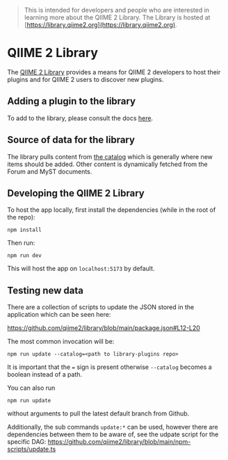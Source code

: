 > This is intended for developers and people who are interested in learning more about the QIIME 2 Library. The Library is hosted at [https://library.qiime2.org](https://library.qiime2.org).

# QIIME 2 Library

The [QIIME 2 Library](https://library.qiime2.org) provides a means for QIIME 2 developers to host their plugins and for QIIME 2 users to discover new plugins.

## Adding a plugin to the library

To add to the library, please consult the docs [here](https://develop.qiime2.org/en/latest/plugins/how-to-guides/distribute-on-library.html).

## Source of data for the library

The library pulls content from [the catalog](https://github.com/qiime2/library-plugins) which is generally where new items should be added. Other content is dynamically fetched from the Forum and MyST documents.

## Developing the QIIME 2 Library

To host the app locally, first install the dependencies (while in the root of the repo):

```
npm install
```

Then run:

```
npm run dev
```

This will host the app on `localhost:5173` by default.

## Testing new data

There are a collection of scripts to update the JSON stored in the application which can be seen here:

https://github.com/qiime2/library/blob/main/package.json#L12-L20

The most common invocation will be:
```
npm run update --catalog=<path to library-plugins repo>
```
It is important that the `=` sign is present otherwise `--catalog` becomes a boolean instead of a path.

You can also run
```
npm run update
```
without arguments to pull the latest default branch from Github.

Additionally, the sub commands `update:*` can be used, however there are dependencies between them to be aware of, see the udpate script for the specific DAG:
https://github.com/qiime2/library/blob/main/npm-scripts/update.ts


